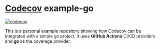 # [Codecov](https://codecov.io) example-go


[![codecov](https://codecov.io/gh/ANiRuDdHa1211/example-go/branch/trial2/graph/badge.svg?token=6L7ZWBFBT4)](https://codecov.io/gh/ANiRuDdHa1211/example-go/tree/trial2)


This is a personal example repository showing how Codecov can be integrated with a simple go project. It uses **GitHub Actions** CI/CD providers and **go** as the coverage provider.



